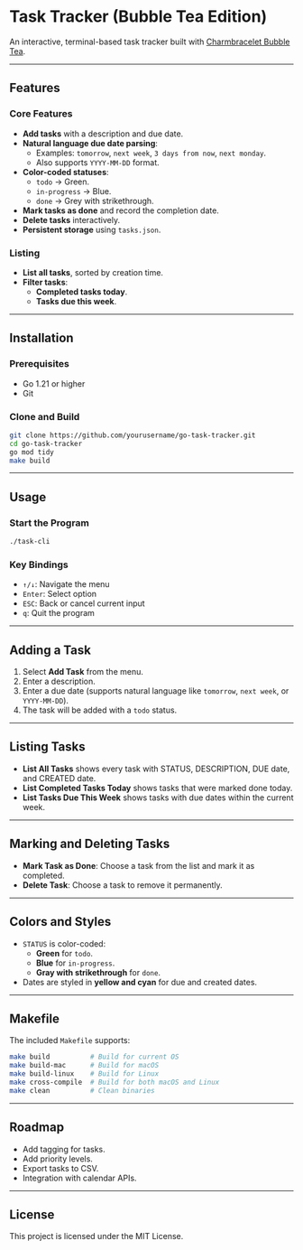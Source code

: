 # Task Tracker (Bubble Tea Edition)

An interactive, terminal-based task tracker built with [Charmbracelet Bubble Tea](https://github.com/charmbracelet/bubbletea).

---

## Features

### Core Features
- **Add tasks** with a description and due date.
- **Natural language due date parsing**:
  - Examples: `tomorrow`, `next week`, `3 days from now`, `next monday`.
  - Also supports `YYYY-MM-DD` format.
- **Color-coded statuses**:
  - `todo` → Green.
  - `in-progress` → Blue.
  - `done` → Grey with strikethrough.
- **Mark tasks as done** and record the completion date.
- **Delete tasks** interactively.
- **Persistent storage** using `tasks.json`.

### Listing
- **List all tasks**, sorted by creation time.
- **Filter tasks**:
  - **Completed tasks today**.
  - **Tasks due this week**.

---

## Installation

### Prerequisites
- Go 1.21 or higher
- Git

### Clone and Build
```bash
git clone https://github.com/yourusername/go-task-tracker.git
cd go-task-tracker
go mod tidy
make build
```

---

## Usage

### Start the Program
```bash
./task-cli
```

### Key Bindings
- `↑/↓`: Navigate the menu
- `Enter`: Select option
- `ESC`: Back or cancel current input
- `q`: Quit the program

---

## Adding a Task
1. Select **Add Task** from the menu.
2. Enter a description.
3. Enter a due date (supports natural language like `tomorrow`, `next week`, or `YYYY-MM-DD`).
4. The task will be added with a `todo` status.

---

## Listing Tasks
- **List All Tasks** shows every task with STATUS, DESCRIPTION, DUE date, and CREATED date.
- **List Completed Tasks Today** shows tasks that were marked done today.
- **List Tasks Due This Week** shows tasks with due dates within the current week.

---

## Marking and Deleting Tasks
- **Mark Task as Done**: Choose a task from the list and mark it as completed.
- **Delete Task**: Choose a task to remove it permanently.

---

## Colors and Styles
- `STATUS` is color-coded:
  - **Green** for `todo`.
  - **Blue** for `in-progress`.
  - **Gray with strikethrough** for `done`.
- Dates are styled in **yellow and cyan** for due and created dates.

---

## Makefile
The included `Makefile` supports:
```bash
make build          # Build for current OS
make build-mac      # Build for macOS
make build-linux    # Build for Linux
make cross-compile  # Build for both macOS and Linux
make clean          # Clean binaries
```

---

## Roadmap
- Add tagging for tasks.
- Add priority levels.
- Export tasks to CSV.
- Integration with calendar APIs.

---

## License
This project is licensed under the MIT License.